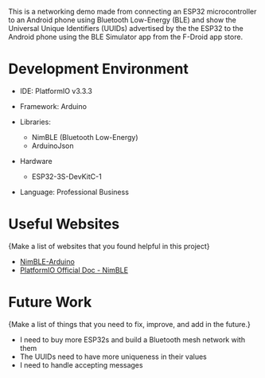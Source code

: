This is a networking demo made from connecting an ESP32 microcontroller to an Android phone using Bluetooth Low-Energy (BLE) and show the Universal Unique Identifiers (UUIDs) advertised by the the ESP32 to the Android phone using the BLE Simulator app from the F-Droid app store.

# Development Environment

* IDE: PlatformIO v3.3.3
* Framework: Arduino
* Libraries:
  * NimBLE (Bluetooth Low-Energy)
  * ArduinoJson
* Hardware
  * ESP32-3S-DevKitC-1
 
* Language: Professional Business 

# Useful Websites

{Make a list of websites that you found helpful in this project}
* [NimBLE-Arduino](https://github.com/h2zero/NimBLE-Arduino)
* [PlatformIO Official Doc - NimBLE](https://registry.platformio.org/libraries/h2zero/NimBLE-Arduino)

# Future Work

{Make a list of things that you need to fix, improve, and add in the future.}
* I need to buy more ESP32s and build a Bluetooth mesh network with them
* The UUIDs need to have more uniqueness in their values
* I need to handle accepting messages
